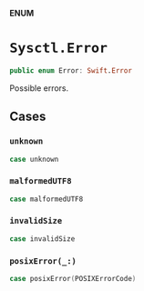 **ENUM**

# `Sysctl.Error`

```swift
public enum Error: Swift.Error
```

Possible errors.

## Cases
### `unknown`

```swift
case unknown
```

### `malformedUTF8`

```swift
case malformedUTF8
```

### `invalidSize`

```swift
case invalidSize
```

### `posixError(_:)`

```swift
case posixError(POSIXErrorCode)
```
